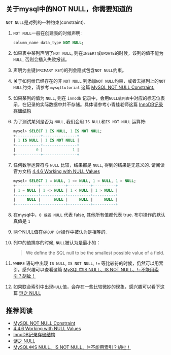 ## 关于mysql中的NOT NULL，你需要知道的


`NOT NULL`是对列的一种约束(constraint).
1. `NOT NULL`一般在创建表的时候声明:
    ```sql
    column_name data_type NOT NULL;
    ```
2. 如果表中某列声明了`NOT NULL`, 则在`INSERT`或`UPDATE`的时候，该列的值不能为`NULL`, 否则会插入失败报错。

3. 声明为主键(`PRIMARY KEY`)的列会隐式包含`NOT NULL`约束。

4. 关于如何给已经存在的非 `NOT NULL` 列添加`NOT NULL`约束，或者去掉列上的`NOT NULL`约束，请参考 `mysqltutorial` 这篇 [MySQL NOT NULL Constraint.](https://www.mysqltutorial.org/mysql-not-null-constraint/)

5. 如果某列的值为 `NULL`, 则在  `innodb` 记录中，会用`NULL值列表`中对应的标志位表示，在记录的实际数据中并不存储。具体请参考小青蛙老师这篇 [InnoDB记录存储结构](https://juejin.im/book/5bffcbc9f265da614b11b731/section/5bffda656fb9a049b13deba8)

6. 为了测试某列是否为 `NULL`, 我们会用 `IS NULL`和`IS NOT NULL` 运算符:
    ```sql
    mysql> SELECT 1 IS NULL, 1 IS NOT NULL;
    +-----------+---------------+
    | 1 IS NULL | 1 IS NOT NULL |
    +-----------+---------------+
    |         0 |             1 |
    +-----------+---------------+
    ```

7. 任何数学运算符与 `NULL` 比较，结果都是 `NULL`, 得到的结果是无意义的. 请阅读官方文档 [4.4.6 Working with NULL Values](https://dev.mysql.com/doc/mysql-tutorial-excerpt/5.7/en/working-with-null.html)
    ```sql
    mysql> SELECT 1 = NULL, 1 <> NULL, 1 < NULL, 1 > NULL;
    +----------+-----------+----------+----------+
    | 1 = NULL | 1 <> NULL | 1 < NULL | 1 > NULL |
    +----------+-----------+----------+----------+
    |     NULL |      NULL |     NULL |     NULL |
    +----------+-----------+----------+----------+
    ```

8. 在mysql中，`0 或者 NULL` 代表 false, 其他所有值都代表 true. 布尔操作的默认真值是 `1`

9. 两个NULL值在`GROUP BY`操作中被认为是相等的.

10. 列中的值排序的时候, `NULL`被认为是最小的：
    > We define the SQL null to be the smallest possible value of a field.

10. `WHERE` 语句中出现 `IS NULL`, `IS NOT NULL`, `!=` 等比较符的时候，仍然可以用索引。感兴趣可以查看这篇 [MySQL中IS NULL、IS NOT NULL、!=不能用索引？胡扯！](https://juejin.im/post/5d5defc2518825591523a1db)

11. 如果联合索引中出现`NULL`值，会存在一些比较微妙的现象，感兴趣可以看下这篇 [谜之 NULL](https://blog.wolfogre.com/posts/sql-tips/#%E8%B0%9C%E4%B9%8B-null)


## 推荐阅读
- [MySQL NOT NULL Constraint](https://www.mysqltutorial.org/mysql-not-null-constraint/)
- [4.4.6 Working with NULL Values](https://dev.mysql.com/doc/mysql-tutorial-excerpt/5.7/en/working-with-null.html)
- [InnoDB记录存储结构](https://juejin.im/book/5bffcbc9f265da614b11b731/section/5bffda656fb9a049b13deba8)
- [谜之 NULL](https://blog.wolfogre.com/posts/sql-tips/#%E8%B0%9C%E4%B9%8B-null)
- [MySQL中IS NULL、IS NOT NULL、!=不能用索引？胡扯！](https://juejin.im/post/5d5defc2518825591523a1db)

